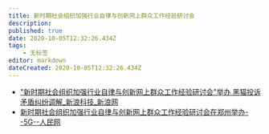 ```yaml
---
title: 新时期社会组织加强行业自律与创新网上群众工作经验研讨会
description: 
published: true
date: 2020-10-05T12:32:26.434Z
tags:
    - 无标签
editor: markdown
dateCreated: 2020-10-05T12:32:26.434Z
---
```


+ ["新时期社会组织加强行业自律与创新网上群众工作经验研讨会"举办 黑猫投诉 矛盾纠纷调解_新浪科技_新浪网](https://archive.is/wQ8Pm "https://tech.sina.com.cn/i/2020-09-21/doc-iivhuipp5589482.shtml")
+ [新时期社会组织加强行业自律与创新网上群众工作经验研讨会在郑州举办--5G--人民网](https://web.archive.org/web/20201005114050/http://5gcenter.people.cn/n1/2020/0930/c430159-31881390.html)
